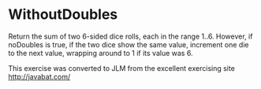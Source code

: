 
# WithoutDoubles #
Return the
sum of two 6-sided dice rolls, each in the range 1..6. However, if
noDoubles is true, if the two dice show the same value, increment one
die to the next value, wrapping around to 1 if its value was 6.

This exercise was converted to JLM from the excellent exercising site http://javabat.com/

